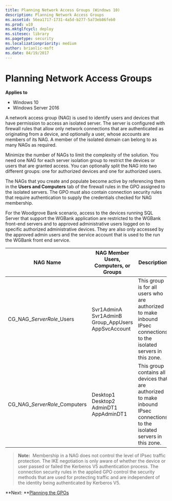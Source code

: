 ```yaml
---
title: Planning Network Access Groups (Windows 10)
description: Planning Network Access Groups
ms.assetid: 56ea1717-1731-4a5d-b277-5a73eb86feb0
ms.prod: w10
ms.mktglfcycl: deploy
ms.sitesec: library
ms.pagetype: security
ms.localizationpriority: medium
author: brianlic-msft
ms.date: 04/19/2017
---
```


# Planning Network Access Groups

**Applies to**
-   Windows 10
-   Windows Server 2016

A network access group (NAG) is used to identify users and devices that have permission to access an isolated server. The server is configured with firewall rules that allow only network connections that are authenticated as originating from a device, and optionally a user, whose accounts are members of its NAG. A member of the isolated domain can belong to as many NAGs as required.

Minimize the number of NAGs to limit the complexity of the solution. You need one NAG for each server isolation group to restrict the devices or users that are granted access. You can optionally split the NAG into two different groups: one for authorized devices and one for authorized users.

The NAGs that you create and populate become active by referencing them in the **Users and Computers** tab of the firewall rules in the GPO assigned to the isolated servers. The GPO must also contain connection security rules that require authentication to supply the credentials checked for NAG membership.

For the Woodgrove Bank scenario, access to the devices running SQL Server that support the WGBank application are restricted to the WGBank front-end servers and to approved administrative users logged on to specific authorized administrative devices. They are also only accessed by the approved admin users and the service account that is used to the run the WGBank front end service.

| NAG Name | NAG Member Users, Computers, or Groups | Description |
| - | - | - |
| CG_NAG_*ServerRole*_Users| Svr1AdminA<br/>Svr1AdminB<br/>Group_AppUsers<br/>AppSvcAccount| This group is for all users who are authorized to make inbound IPsec connections to the isolated servers in this zone.|
| CG_NAG_*ServerRole*_Computers| Desktop1<br/>Desktop2<br/>AdminDT1<br/>AppAdminDT1| This group contains all devices that are authorized to make inbound IPsec connections to the isolated servers in this zone.| 

>**Note:**  Membership in a NAG does not control the level of IPsec traffic protection. The IKE negotiation is only aware of whether the device or user passed or failed the Kerberos V5 authentication process. The connection security rules in the applied GPO control the security methods that are used for protecting traffic and are independent of the identity being authenticated by Kerberos V5.

**Next: **[Planning the GPOs](planning-the-gpos.md)
